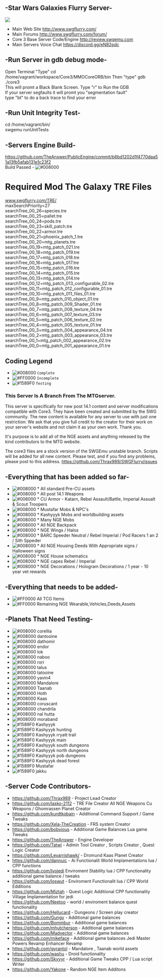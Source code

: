 ## -Star Wars Galaxies Flurry Server-
<img src="http://i.imgur.com/OB4Pa6a.png"> 

- Main Web Site
http://www.swgflurry.com/
- Main Forums
http://www.swgflurry.com/forum/
- Core 3 Base Server Code/Engine
http://review.swgemu.com
- Main Servers Voice Chat 
https://discord.gg/eN82pdc

## -Run Server in gdb debug mode-
Open Terminal "Type" cd /home/vagrant/workspace/Core3/MMOCoreORB/bin Then "type" gdb ./core3 <br>
This will promt a Black Blank Screen. Type "r" to Run the GDB<br>
If your server segfaults it will promt you "segmentation fault"<br>
type "bt" to do a back trace to find your error<br>

## -Run Unit Integrity Test-
cd /home/vagrant/bin/<br>
swgemu runUnitTests<br>

## -Servers Engine Build-
https://github.com/TheAnswer/PublicEngine/commit/b6bd1202d1f4770daa51a13fb5afab131e1c23f2<br>
Build Passed - ![#008000](https://placehold.it/15/008000/000000?text=+)

# Required Mod The Galaxy TRE Files
www.swgflurry.com/TRE/
<br>
	maxSearchPriority=27<br>
	searchTree_00_26=species.tre<br>
	searchTree_00_25=pallet.tre<br>
	searchTree_00_24=pods.tre<br>
	searchTree_00_23=skill_patch.tre<br>
	searchTree_00_22=armor.tre<br>
	searchTree_00_21=phoenix_patch_1.tre<br>
	searchTree_00_20=mtg_planets.tre<br>
	searchTree_00_19=mtg_patch_021.tre<br>
	searchTree_00_18=mtg_patch_019.tre<br>
	searchTree_00_17=mtg_patch_018.tre<br>
	searchTree_00_16=mtg_patch_017.tre<br>
	searchTree_00_15=mtg_patch_016.tre<br>
	searchTree_00_14=mtg_patch_015.tre<br>
	searchTree_00_13=mtg_patch_014.tre<br>
	searchTree_00_12=mtg_patch_013_configurable_02.tre<br>
	searchTree_00_11=mtg_patch_012_configurable_01.tre<br>
	searchTree_00_10=mtg_patch_011_files_01.tre<br>
	searchTree_00_9=mtg_patch_010_object_01.tre<br>
	searchTree_00_8=mtg_patch_009_Shader_01.tre<br>
	searchTree_00_7=mtg_patch_008_texture_04.tre<br>
	searchTree_00_6=mtg_patch_007_texture_03.tre<br>
	searchTree_00_5=mtg_patch_006_texture_02.tre<br>
	searchTree_00_4=mtg_patch_005_texture_01.tre<br>
	searchTree_00_3=mtg_patch_004_appearance_04.tre<br>
	searchTree_00_2=mtg_patch_003_appearance_03.tre<br>
	searchTree_00_1=mtg_patch_002_appearance_02.tre<br>
	searchTree_00_0=mtg_patch_001_appearance_01.tre<br>
	
## Coding Legend
- ![#008000](https://placehold.it/15/008000/000000?text=+) `Complete`
- ![#FF0000](https://placehold.it/15/FF0000/000000?text=+) `Incomplete`
- ![#1589F0](https://placehold.it/15/1589F0/000000?text=+) `Testing`

### This Server Is A Branch From The MTGserver.

This server is specifically for new post 14.1 content and server modifications compatible with Core3. They have been created and submitted by the SWG community. The new content is available for any server to use with just one restriction: We ask that you give full credit to the creator for their work on your server's website and not claim it as your own work. Thank you.

It's purpose is to add all of the NGE assets and anything released by the kind contributors to the MTG website.

The core3 files are a stock version of the SWGEmu unstable branch. Scripts will be added for all new content. Please test, and if you find any problems, please post to this address. https://github.com/Thrax989/SWGFlurry/issues

## -Everything that has been added so far-
- ![#008000](https://placehold.it/15/008000/000000?text=+) * All standard Pre-CU assets
- ![#008000](https://placehold.it/15/008000/000000?text=+) * All post 14.1 Weapons
- ![#008000](https://placehold.it/15/008000/000000?text=+) * CU Armor - Katarn, Rebel Assault/Battle, Imperial Assualt & Scout Troopers
- ![#008000](https://placehold.it/15/008000/000000?text=+) * Mustafar Mobs & NPC's
- ![#008000](https://placehold.it/15/008000/000000?text=+) * Kashyyyk Mobs and worldbuilding assets
- ![#008000](https://placehold.it/15/008000/000000?text=+) * Many NGE Mobs
- ![#008000](https://placehold.it/15/008000/000000?text=+) * All NGE Backpack
- ![#008000](https://placehold.it/15/008000/000000?text=+) * NGE Wings / Halos
- ![#008000](https://placehold.it/15/008000/000000?text=+) * BARC Speeder Neutral / Rebel Imperial / Pod Racers 1 an 2 / Sith Sppeder
- ![#008000](https://placehold.it/15/008000/000000?text=+) * All NGE Housing Deeds With Appropriate signs / Halloween signs
- ![#008000](https://placehold.it/15/008000/000000?text=+) * NGE House schematics 
- ![#008000](https://placehold.it/15/008000/000000?text=+) * NGE capes Rebel / Imperial
- ![#008000](https://placehold.it/15/008000/000000?text=+) * NGE Decorations / Hologram Decorations / 1 year - 10 year vet rewards 

## -Everything that needs to be added-
- ![#FF0000](https://placehold.it/15/FF0000/000000?text=+) All TCG Items
- ![#FF0000](https://placehold.it/15/FF0000/000000?text=+) Remaining NGE Wearable,Vehicles,Deeds,Assets

## -Planets That Need Testing-
- ![#008000](https://placehold.it/15/008000/000000?text=+) corellia
- ![#008000](https://placehold.it/15/008000/000000?text=+) dantooine
- ![#008000](https://placehold.it/15/008000/000000?text=+) dathomir
- ![#008000](https://placehold.it/15/008000/000000?text=+) endor
- ![#008000](https://placehold.it/15/008000/000000?text=+) lok
- ![#008000](https://placehold.it/15/008000/000000?text=+) naboo
- ![#008000](https://placehold.it/15/008000/000000?text=+) rori
- ![#008000](https://placehold.it/15/008000/000000?text=+) talus
- ![#008000](https://placehold.it/15/008000/000000?text=+) tatooine
- ![#008000](https://placehold.it/15/008000/000000?text=+) yavin4
- ![#008000](https://placehold.it/15/008000/000000?text=+) Mandalore
- ![#008000](https://placehold.it/15/008000/000000?text=+) Taanab
- ![#008000](https://placehold.it/15/008000/000000?text=+) Hoth
- ![#008000](https://placehold.it/15/008000/000000?text=+) Kaas
- ![#008000](https://placehold.it/15/008000/000000?text=+) coruscant
- ![#008000](https://placehold.it/15/008000/000000?text=+) chandrila
- ![#008000](https://placehold.it/15/008000/000000?text=+) nal hutta
- ![#008000](https://placehold.it/15/008000/000000?text=+) moraband
- ![#1589F0](https://placehold.it/15/1589F0/000000?text=+) Kashyyyk
- ![#1589F0](https://placehold.it/15/1589F0/000000?text=+) Kashyyyk hunting
- ![#1589F0](https://placehold.it/15/1589F0/000000?text=+) Kashyyyk rryatt trail
- ![#1589F0](https://placehold.it/15/1589F0/000000?text=+) Kashyyyk main
- ![#1589F0](https://placehold.it/15/1589F0/000000?text=+) Kashyyyk south dungeons
- ![#1589F0](https://placehold.it/15/1589F0/000000?text=+) Kashyyyk north dungeons
- ![#1589F0](https://placehold.it/15/1589F0/000000?text=+) Kashyyyk pob dungeons
- ![#1589F0](https://placehold.it/15/1589F0/000000?text=+) Kashyyyk dead forest
- ![#1589F0](https://placehold.it/15/1589F0/000000?text=+) Mustafar
- ![#1589F0](https://placehold.it/15/1589F0/000000?text=+) jakku


## -Server Code Contributors-
* https://github.com/Thrax989 - Project Lead Creator
* https://github.com/lasko-2112 - TRE File Creator All NGE Weapons Cu Weapons / Ghomrassen Planet Creator
* https://github.com/kurdtkobain - Additional Command Support / Game Tweaks
* https://github.com/Xela-TheCreation - FRS system Creator
* https://github.com/bobvious - Additional Game Balances Lua game Tweaks
* https://github.com/TheAnswer - Engine Developer 
* https://github.com/Tatwi - Admin Tool Creator , Scripts Creator , Quest Logic Creator
* https://github.com/Levarrishawk/ - Dromund Kaas Planet Creator
* https://github.com/dannuic - Ai Functionalit World Implamentations lua / CPP functions
* https://github.com/Ivojedi Enviroment Stability lua / CPP functionality additional game balance / tweaks
* https://github.com/loswut - Enviroment Functionalit lua / CPP World Edditions
* https://github.com/Miztah - Quest Logic Additional CPP functionality Village Implamentation for jedi
* https://github.com/Neetoo - world / enviroment balance quest functionality 
* https://github.com/Hellucard - Dungeons / Screen play creator 
* https://github.com/Gungy - Additional game balances 
* https://github.com/Bommbur - Additional game balances 
* https://github.com/mhutcherson - Additional game balances 
* https://github.com/Madvector - Additional game balances 
* https://github.com/mikeface - Additional game balances Jedi Master Powers Revamp Enhancer Revamp
* https://github.com/gyrantol - Mandalore , Taanab  world assets
* https://github.com/washu - Droid functionality
* https://github.com/Skyyyr - Additional Game Tweaks CPP / Lua script Writer
* https://github.com/Yakone - Random NGE Item Additons

